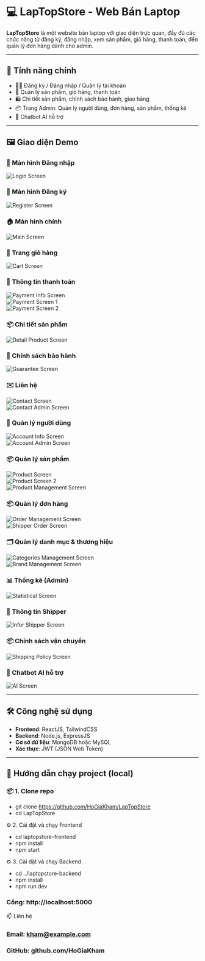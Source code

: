 # 💻 LapTopStore - Web Bán Laptop

**LapTopStore** là một website bán laptop với giao diện trực quan, đầy đủ các chức năng từ đăng ký, đăng nhập, xem sản phẩm, giỏ hàng, thanh toán, đến quản lý đơn hàng dành cho admin.

---

## 🚀 Tính năng chính

- 🧑‍💻 Đăng ký / Đăng nhập / Quản lý tài khoản
- 🛒 Quản lý sản phẩm, giỏ hàng, thanh toán
- 🛍️ Chi tiết sản phẩm, chính sách bảo hành, giao hàng
- 📦 Trang Admin: Quản lý người dùng, đơn hàng, sản phẩm, thống kê
- 🤖 Chatbot AI hỗ trợ

---

## 🖼️ Giao diện Demo

### 🔐 Màn hình Đăng nhập
![Login Screen](LapTopStore/image/LoginScreen.png)

### 📝 Màn hình Đăng ký
![Register Screen](LapTopStore/image/RegisterScreen.png)

### 🏠 Màn hình chính
![Main Screen](LapTopStore/image/MainScreen.png)

### 🛒 Trang giỏ hàng
![Cart Screen](LapTopStore/image/CartScreen.png)

### 📄 Thông tin thanh toán
![Payment Info Screen](LapTopStore/image/PaymentInforScreen.png)  
![Payment Screen 1](LapTopStore/image/PaymentScreen1.png)  
![Payment Screen 2](LapTopStore/image/PaymentScreen2.png)

### 📦 Chi tiết sản phẩm
![Detail Product Screen](LapTopStore/image/DetailProductScreen.png)

### 🔧 Chính sách bảo hành
![Guarantee Screen](LapTopStore/image/GuaranteeScreen.png)

### ✉️ Liên hệ
![Contact Screen](LapTopStore/image/ContactScreen.png)  
![Contact Admin Screen](LapTopStore/image/ContactAdminScreen.png)

### 👤 Quản lý người dùng
![Account Info Screen](LapTopStore/image/AccountInforScreen.png)  
![Account Admin Screen](LapTopStore/image/AccountAdminScreen.png)

### 📦 Quản lý sản phẩm
![Product Screen](LapTopStore/image/ProductScreen.png)  
![Product Screen 2](LapTopStore/image/ProductScreen2.png)  
![Product Management Screen](LapTopStore/image/ProductManagementScreen.png)

### 📦 Quản lý đơn hàng
![Order Management Screen](LapTopStore/image/OrderManagementScreen.png)  
![Shipper Order Screen](LapTopStore/image/ShipperOrderScreen.png)

### 🗂️ Quản lý danh mục & thương hiệu
![Categories Management Screen](LapTopStore/image/CategoriesManagementScreen.png)  
![Brand Management Screen](LapTopStore/image/BrandManagementScreen.png)

### 📊 Thống kê (Admin)
![Statistical Screen](LapTopStore/image/StaticalScreen.png)

### 🚚 Thông tin Shipper
![Infor Shipper Screen](LapTopStore/image/InforShipperScreen.png)

### 📦 Chính sách vận chuyển
![Shipping Policy Screen](LapTopStore/image/ShippingPolicyScreen.png)

### 🤖 Chatbot AI hỗ trợ
![AI Screen](LapTopStore/image/AIScreen.png)

---

## 🛠️ Công nghệ sử dụng

- **Frontend**: ReactJS, TailwindCSS
- **Backend**: Node.js, ExpressJS
- **Cơ sở dữ liệu**: MongoDB hoặc MySQL
- **Xác thực**: JWT (JSON Web Token)


---

## 🏁 Hướng dẫn chạy project (local)

### 📦 1. Clone repo

- git clone https://github.com/HoGiaKham/LapTopStore
- cd LapTopStore

⚙️ 2. Cài đặt và chạy Frontend
- cd laptopstore-frontend
- npm install
- npm start

⚙️ 3. Cài đặt và chạy Backend
- cd ../laptopstore-backend
- npm install
- npm run dev

### Cổng: http://localhost:5000

📫 Liên hệ
### Email: kham@example.com
### GitHub: github.com/HoGiaKham
